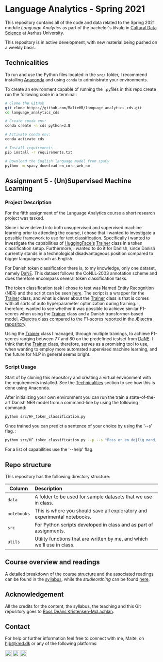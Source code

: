 # Language Analytics - Spring 2021

This repository contains all of the code and data related to the Spring 2021 module _Language Analytics_ as part of the bachelor's tilvalg in [Cultural Data Science](https://bachelor.au.dk/en/supplementary-subject/culturaldatascience/) at Aarhus University.

This repository is in active development, with new material being pushed on a weekly basis. 

## Technicalities

To run and use the Python files located in the `src/` folder, I recommend installing [Anaconda](https://docs.anaconda.com/anaconda/install/) and using `conda` to administrate your environments. 

To create an environment capable of running the `.py`files in this repo create run the following code in a terminal:

```bash
# Clone the GitHub
git clone https://github.com/MalteHB/language_analytics_cds.git
cd language_analytics_cds 

# Create conda env:
conda create -n cds python=3.8

# Activate conda env:
conda activate cds

# Install requirements
pip install -r requirements.txt

# Download the English language model from spaCy
python -m spacy download en_core_web_sm

```

## Assignment 5 - (Un)Supervised Machine Learning

### Project Description
For the fifth assignment of the Language Analytics course a short research project was tasked. 

Since i have delved into both unsupervised and supervised machine learning prior to attending the course, i chose that i wanted to investigate a possible framework to use for text classification. Specifically i wanted to investigate the capabilities of [HuggingFace's](https://huggingface.co/) [Trainer](https://huggingface.co/transformers/main_classes/trainer.html) class in a token classification setup. Furthermore, i wanted to do it for Danish, since Danish currently stands in a  technological disadvantageous position compared to bigger languages such as English. 

For Danish token classification there is, to my knowledge, only one dataset, namely [DaNE](https://www.aclweb.org/anthology/2020.lrec-1.565/). This dataset follows the CoNLL-2003 annotation scheme and does therefore encompass several token classification tasks. 

The token classification task i chose to test was Named Entity Recognition (NER) and the script can be seen [here](src/HF_token_classification.py). The script is a wrapper for the [Trainer](https://huggingface.co/transformers/main_classes/trainer.html) class, and what is clever about the [Trainer](https://huggingface.co/transformers/main_classes/trainer.html) class is that is comes with all sorts of auto hyperparameter optimization during training. I, therefore, wanted to see whether it was possible to achieve similar F1-scores when using the [Trainer](https://huggingface.co/transformers/main_classes/trainer.html) class and a Danish transformer-based model, [Ælæctra](https://github.com/MalteHB/-l-ctra) class compared to the F1-scores reported in the [Ælæctra repository](https://github.com/MalteHB/-l-ctra). 

Using the [Trainer](https://huggingface.co/transformers/main_classes/trainer.html) class I managed, through multiple trainings, to achieve F1-scores ranging between 77 and 80 on the predefined testset from [DaNE](https://www.aclweb.org/anthology/2020.lrec-1.565/). I think that the [Trainer](https://huggingface.co/transformers/main_classes/trainer.html) class, therefore, serves as a promising tool to use, when wanting to employ more automated supervised machine learning, and the future for NLP in general seems bright. 

### Script Usage
Start of by cloning this repository and creating a virtual environment with the requirements installed. See the [Technicalities](##Technicalities) section to see how this is done using Anaconda.

After initializing your own environment you can run the train a state-of-the-art Danish NER model from a command-line by using the following command:

```bash
python src/HF_token_classification.py
```

Once trained you can predict a sentence of your choice by using the '--s' flag. :

```bash
python src/HF_token_classification.py --p --s "Ross er en dejlig mand, som kommer fra Skotland, og underviser på Aarhus Universitet."
```

For a list of capabilities use the '--help' flag.
## Repo structure

This repository has the following directory structure:

| Column | Description|
|--------|:-----------|
```data```| A folder to be used for sample datasets that we use in class.
```notebooks``` | This is where you should save all exploratory and experimental notebooks.
```src``` | For Python scripts developed in class and as part of assignments.
```utils``` | Utility functions that are written by me, and which we'll use in class.

## Course overview and readings

A detailed breakdown of the course structure and the associated readings can be found in the [syllabus](syllabus.md), while the _studieordning_ can be found [here](https://eddiprod.au.dk/EDDI/webservices/DokOrdningService.cfc?method=visGodkendtOrdning&dokOrdningId=15952&sprog=en).

## Acknowledgement

All the credits for the content, the syllabus, the teaching and this Git repository goes to [Ross Deans Kristensen-McLachlan](https://pure.au.dk/portal/en/persons/ross-deans-kristensenmclachlan(29ad140e-0785-4e07-bdc1-8af12f15856c).html). 

## Contact

For help or further information feel free to connect with me, Malte, on [hjb@kmd.dk](mailto:hjb@kmd.dk?subject=[GitHub]%20Language%20Analytics%20Cultural%20Data%20Science) or any of the following platforms:

[<img align="left" alt="MalteHB | Twitter" width="22px" src="https://cdn.jsdelivr.net/npm/simple-icons@v3/icons/twitter.svg" />][twitter]
[<img align="left" alt="MalteHB | LinkedIn" width="22px" src="https://cdn.jsdelivr.net/npm/simple-icons@v3/icons/linkedin.svg" />][linkedin]
[<img align="left" alt="MalteHB | Instagram" width="22px" src="https://cdn.jsdelivr.net/npm/simple-icons@v3/icons/instagram.svg" />][instagram]

<br />

</details>

[twitter]: https://twitter.com/malteH_B
[instagram]: https://www.instagram.com/maltemusen/
[linkedin]: https://www.linkedin.com/in/malte-h%C3%B8jmark-bertelsen-9a618017b/

